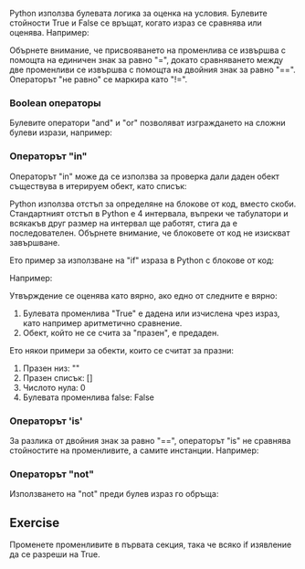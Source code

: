 Python използва булевата логика за оценка на условия. Булевите стойности True и False се връщат, когато израз се сравнява или оценява. Например:

Обърнете внимание, че присвояването на променлива се извършва с помощта на единичен знак за равно "=", докато сравняването между две променливи се извършва с помощта на двойния знак за равно "==". Операторът "не равно" се маркира като "!=".

### Boolean операторы

Булевите оператори "and" и "or" позволяват изграждането на сложни булеви изрази, например:

### Операторът "in"

Операторът "in" може да се използва за проверка дали даден обект съществува в итерируем обект, като списък:

Python използва отстъп за определяне на блокове от код, вместо скоби. Стандартният отстъп в Python е 4 интервала, въпреки че табулатори и всякакъв друг размер на интервал ще работят, стига да е последователен. Обърнете внимание, че блоковете от код не изискват завършване.

Ето пример за използване на "if" израза в Python с блокове от код:

Например:

Утвърждение се оценява като вярно, ако едно от следните е вярно:
1. Булевата променлива "True" е дадена или изчислена чрез израз, като например аритметично сравнение.
2. Обект, който не се счита за "празен", е предаден.

Ето някои примери за обекти, които се считат за празни:
1. Празен низ: ""
2. Празен списък: []
3. Числото нула: 0
4. Булевата променлива false: False

### Операторът 'is'

За разлика от двойния знак за равно "==", операторът "is" не сравнява стойностите на променливите, а самите инстанции. Например:

### Операторът "not"

Използването на "not" преди булев израз го обръща:

Exercise
--------

Променете променливите в първата секция, така че всяко if изявление да се разреши на True.